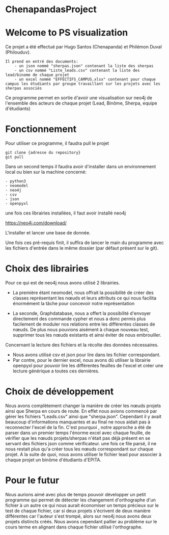 # ChenapandasProject



# Welcome to PS visualization

Ce projet a été effectué par Hugo Santos (Chenapanda) et Philémon Duval (Philouduv).

	Il prend en entré des documents:
		- un json nommé "sherpas.json" contenant la liste des sherpas
		- un csv nommé "Liste_leads.csv" contenant la liste des lead/binome de chaque projet
		- un excel nommé "EFFECTIFS_CAMPUS.xlsx" contenant pour chaque campus les étudiants par groupe travaillant sur les projets avec les sherpas associés


Ce programme permet  en sortie d'avoir une visualisation sur neo4j de l'ensemble des acteurs de chaque projet (Lead, Binôme, Sherpa, equipe d'étudiants)

# Fonctionnement

Pour utiliser ce programme, il faudra pull le projet
	
	git clone {adresse du repository}
	git pull

Dans un second temps il faudra avoir d'installer dans un environnement local ou bien sur la machine concerné:
		
	- python3
	- neomodel
	- neo4j
	- csv
	- json
	- openpyxl	

une fois ces librairies installées, il faut avoir installé neo4j

https://neo4j.com/download/

L'installer et lancer une base de donnée.

Une fois ces pré-requis finit, il suffira de lancer le main du programme avec les fichiers d'entrée dans le même dossier (par défaut présent sur le git).
		

# Choix des librairies

Pour ce qui est de neo4j nous avons utilisé 2 librairies.

- La première étant neomodel, nous offrait la possibilité de créer des classes représentant les nœuds et leurs attributs ce qui nous facilita énormément la tâche pour concevoir notre représentation

- La seconde, Graphdatabase, nous a offert la possibilité d'envoyer directement des commande cypher et nous a donc permis plus facilement de moduler nos relations entre les différentes classes de nœuds. De plus nous pouvions aisément à chaque nouveau test, supprimer tous les nœuds existants et ainsi éviter de nous embrouiller.

Concernant la lecture des fichiers et la récolte des données nécessaires.
- Nous avons utilisé csv et json pour lire dans les fichier correspondant.
- Par contre, pour le dernier excel, nous avons dû utiliser la librairie openpyxl pour pouvoir lire les différentes feuilles de l'excel et créer une lecture générique a toutes ces dernières.


# Choix de développement

Nous avons complètement changer la manière de créer les nœuds projets ainsi que Sherpa en cours de route. En effet nous avions commencé par gérer les fichiers "Leads.csv" ainsi que "sherpa.json". Cependant il y avait beaucoup d'informations manquantes et au final ne nous aidait pas à reconnecter l'excel de la fin. C'est pourquoi , notre approche a été de parser dans un premier temps l'énorme excel avec chaque feuille, de vérifier que les nœuds projets/sherpas n'était pas déjà présent en se servant des fichiers json comme vérificateur. une fois ce file parsé, il ne nous restait plus qu'a créer tous les nœuds correspondant sur chaque projet. A la suite de quoi, nous avons utiliser le fichier lead pour associer à chaque projet un binôme d'étudiants d'EPITA.

# Pour le futur

Nous aurions aimé avec plus de temps pouvoir développer un petit programme qui permet de détecter les changement d'orthographe d'un fichier à un autre ce qui nous aurait économiser un temps précieux sur le test de chaque fichier, car si deux projets s'écrivent de deux manière différentes car l'auteur s'est trompé, alors sur neo4j nous avons deux projets distincts créés. Nous avons cependant pallier au problème sur le cours terme en alignant dans chaque fichier utilisé l'orthographe.
